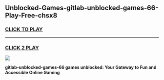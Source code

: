 
## Unblocked-Games-gitlab-unblocked-games-66-Play-Free-chsx8
<h3>
<a href="https://premium76.site?title=gitlab-unblocked-games-66&ref=20A">CLICK TO PLAY</a></h3>
<hr>

<h3>
<a href="https://premium76.site?title=gitlab-unblocked-games-66&ref=20A">CLICK 2 PLAY</a>
  
</h3>

<a href="https://premium76.site?title=gitlab-unblocked-games-66&ref=20A"><img src="https://clearcache.store/games.png"></a>


**gitlab-unblocked-games-66 games unblocked: Your Gateway to Fun and Accessible Online Gaming**
